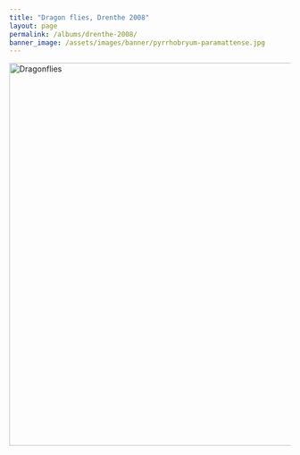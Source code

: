 ```yaml
---
title: "Dragon flies, Drenthe 2008"
layout: page
permalink: /albums/drenthe-2008/
banner_image: /assets/images/banner/pyrrhobryum-paramattense.jpg
---
```

<a  data-footer="true"
    data-flickr-embed="true"  
    href="https://www.flickr.com/photos/niels_klazenga/albums/72157624132140575"
    title="Dragonflies">
  <img class="img-responsive center-block"
      src="https://farm5.staticflickr.com/4065/4692222393_14b7ce89b2_t.jpg"
      width="1024" height="685"
      alt="Dragonflies">
</a>

<script async src="//embedr.flickr.com/assets/client-code.js" charset="utf-8"></script>
